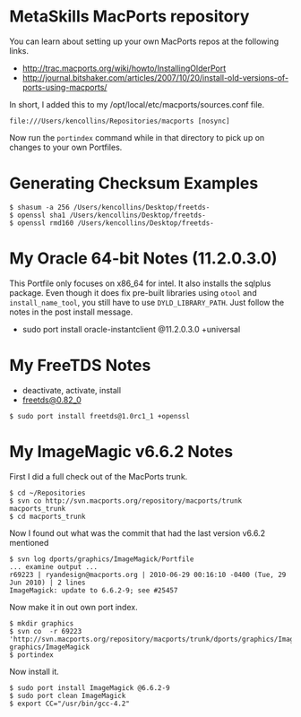 
# MetaSkills MacPorts repository

You can learn about setting up your own MacPorts repos at the following links.

* http://trac.macports.org/wiki/howto/InstallingOlderPort
* http://journal.bitshaker.com/articles/2007/10/20/install-old-versions-of-ports-using-macports/

In short, I added this to my /opt/local/etc/macports/sources.conf file.

```
file:///Users/kencollins/Repositories/macports [nosync]
```

Now run the `portindex` command while in that directory to pick up on changes to your own Portfiles.


# Generating Checksum Examples

```
$ shasum -a 256 /Users/kencollins/Desktop/freetds-
$ openssl sha1 /Users/kencollins/Desktop/freetds-
$ openssl rmd160 /Users/kencollins/Desktop/freetds-
```

# My Oracle 64-bit Notes (11.2.0.3.0)

This Portfile only focuses on x86_64 for intel. It also installs the sqlplus package. Even though it does fix pre-built libraries using `otool` and `install_name_tool`, you still have to use `DYLD_LIBRARY_PATH`. Just follow the notes in the post install message.

* sudo port install oracle-instantclient @11.2.0.3.0 +universal


# My FreeTDS Notes

* deactivate, activate, install
* freetds@0.82_0

```
$ sudo port install freetds@1.0rc1_1 +openssl
```


# My ImageMagic v6.6.2 Notes

First I did a full check out of the MacPorts trunk.

```shell
$ cd ~/Repositories
$ svn co http://svn.macports.org/repository/macports/trunk macports_trunk
$ cd macports_trunk
```

Now I found out what was the commit that had the last version v6.6.2 mentioned

```shell
$ svn log dports/graphics/ImageMagick/Portfile
... examine output ...
r69223 | ryandesign@macports.org | 2010-06-29 00:16:10 -0400 (Tue, 29 Jun 2010) | 2 lines
ImageMagick: update to 6.6.2-9; see #25457
```

Now make it in out own port index.

```shell
$ mkdir graphics
$ svn co  -r 69223 'http://svn.macports.org/repository/macports/trunk/dports/graphics/ImageMagick/' graphics/ImageMagick
$ portindex
```

Now install it.

```shell
$ sudo port install ImageMagick @6.6.2-9
$ sudo port clean ImageMagick
$ export CC="/usr/bin/gcc-4.2"
```
